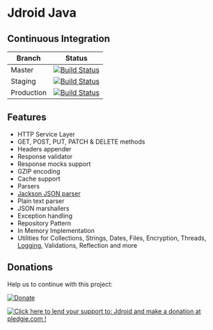 # Jdroid Java

## Continuous Integration
|Branch|Status|
| ------------- | ------------- |
|Master|[![Build Status](https://travis-ci.org/maxirosson/jdroid-java.svg?branch=master)](https://travis-ci.org/maxirosson/jdroid-java)|
|Staging|[![Build Status](https://api.travis-ci.org/maxirosson/jdroid-java.svg?branch=staging)](https://travis-ci.org/maxirosson/jdroid-java)|
|Production|[![Build Status](https://api.travis-ci.org/maxirosson/jdroid-java.svg?branch=production)](https://travis-ci.org/maxirosson/jdroid-java)|

## Features
* HTTP Service Layer
 * GET, POST, PUT, PATCH & DELETE methods
 * Headers appender
 * Response validator
 * Response mocks support
 * GZIP encoding
 * Cache support
* Parsers
 * [Jackson JSON parser](https://github.com/FasterXML/jackson)
 * Plain text parser
* JSON marshallers
* Exception handling
* Repository Pattern
 * In Memory Implementation 
* Utilities for Collections, Strings, Dates, Files, Encryption, Threads, [Logging](http://www.slf4j.org/), Validations, Reflection and more

## Donations
Help us to continue with this project:

[![Donate](https://www.paypalobjects.com/en_US/i/btn/btn_donate_LG.gif)](https://www.paypal.com/cgi-bin/webscr?cmd=_s-xclick&hosted_button_id=2UEBTRTSCYA9L)

<a href='https://pledgie.com/campaigns/30030'><img alt='Click here to lend your support to: Jdroid and make a donation at pledgie.com !' src='https://pledgie.com/campaigns/30030.png?skin_name=chrome' border='0' ></a>

